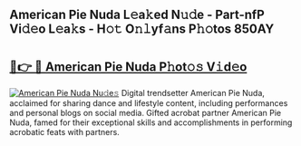 ## American Pie Nuda L𝚎a𝚔ed N𝚞𝚍e - Part-nfP Vi𝚍𝚎o L𝚎a𝚔s - H𝚘𝚝 O𝚗𝚕yf𝚊ns P𝚑𝚘tos 850AY

# <h2><a href="http://kf5jeu.oniu.top/?m=American+Pie+Nuda">🔗👉 🔴 American Pie Nuda P𝚑ot𝚘𝚜 V𝚒d𝚎o</a></h2>

[![American Pie Nuda Nu𝚍e𝚜](https://i.imgur.com/0qMVB7G.gif)](http://kf5jeu.oniu.top/?m=American+Pie+Nuda)
Digital trendsetter American Pie Nuda, acclaimed for sharing dance and lifestyle content, including performances and personal blogs on social media. Gifted acrobat partner American Pie Nuda, famed for their exceptional skills and accomplishments in performing acrobatic feats with partners.  
